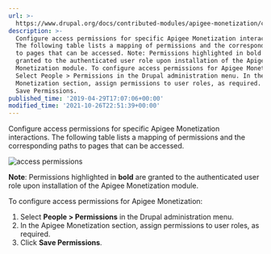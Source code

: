 ```yaml
---
url: >-
  https://www.drupal.org/docs/contributed-modules/apigee-monetization/configure-access-permissions
description: >-
  Configure access permissions for specific Apigee Monetization interactions.
  The following table lists a mapping of permissions and the corresponding paths
  to pages that can be accessed. Note: Permissions highlighted in bold are
  granted to the authenticated user role upon installation of the Apigee
  Monetization module. To configure access permissions for Apigee Monetization:
  Select People > Permissions in the Drupal administration menu. In the Apigee
  Monetization section, assign permissions to user roles, as required. Click
  Save Permissions.
published_time: '2019-04-29T17:07:06+00:00'
modified_time: '2021-10-26T22:51:39+00:00'
---
```

Configure access permissions for specific Apigee Monetization interactions. The following table lists a mapping of permissions and the corresponding paths to pages that can be accessed.

![access permissions](https://www.drupal.org/files/M10n-permissions.png)

**Note**: Permissions highlighted in **bold** are granted to the authenticated user role upon installation of the Apigee Monetization module.

To configure access permissions for Apigee Monetization:

1. Select **People > Permissions** in the Drupal administration menu.
2. In the Apigee Monetization section, assign permissions to user roles, as required.
3. Click **Save Permissions**.